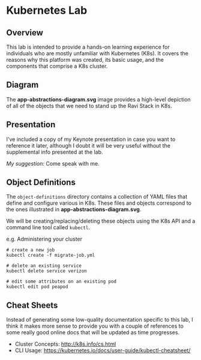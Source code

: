 # Kubernetes Lab

## Overview

This lab is intended to provide a hands-on learning experience for individuals
who are mostly unfamiliar with Kubernetes (K8s). It covers the reasons why this
platform was created, its basic usage, and the components that comprise a K8s
cluster.

## Diagram

The **app-abstractions-diagram.svg** image provides a high-level depiction of
all of the objects that we need to stand up the Ravi Stack in K8s.

## Presentation

I've included a copy of my Keynote presentation in case you want to reference it
later, although I doubt it will be very useful without the supplemental info
presented at the lab.

_My suggestion:_ Come speak with me.

## Object Definitions

The `object-definitions` directory contains a collection of YAML files that
define and configure various in K8s. These files and objects correspond to the
ones illustrated in **app-abstractions-diagram.svg**.

We will be creating/replacing/deleting these objects using the K8s API and a
command line tool called `kubectl`.

e.g. Administering your cluster

```shell
# create a new job
kubectl create -f migrate-job.yml

# delete an existing service
kubectl delete service verizon

# edit some attributes on an existing pod
kubectl edit pod peapod
```

## Cheat Sheets

Instead of generating some low-quality documentation specific to this lab, I
think it makes more sense to provide you with a couple of references to some
really good online docs that will be updated as time progresses.

* Cluster Concepts: http://k8s.info/cs.html
* CLI Usage: https://kubernetes.io/docs/user-guide/kubectl-cheatsheet/
